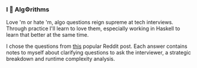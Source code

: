 ### I 🔧 Alg⚙rithms

Love 'm or hate 'm, algo questions reign supreme at tech interviews.
Through practice I'll learn to love them, especially working in
Haskell to learn that better at the same time.

I chose the questions from
[this](https://www.reddit.com/r/cscareerquestions/comments/20ahfq/heres_a_pretty_big_list_of_programming_interview/)
popular Reddit post. Each answer contains notes to myself about
clarifying questions to ask the interviewer, a strategic breakdown
and runtime complexity analysis.
